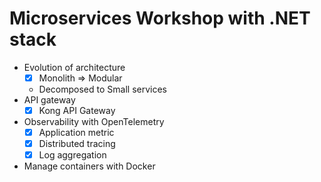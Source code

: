 # Microservices Workshop with .NET stack
* Evolution of architecture
  * [x] Monolith => Modular
  * Decomposed to Small services
* API gateway
  * [x] Kong API Gateway 
* Observability with OpenTelemetry
  * [x] Application metric
  * [x] Distributed tracing
  * [x] Log aggregation
* Manage containers with Docker

